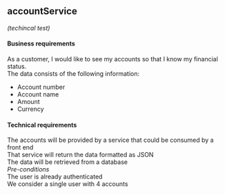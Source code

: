 ## accountService  

_(techincal test)_

#### Business requirements
As a customer, I would like to see my accounts so that I know my financial status.  
The data consists of the following information:  
- Account number
- Account name
- Amount
- Currency

#### Technical requirements  
The accounts will be provided by a service that could be consumed by a front end  
That service will return the data formatted as JSON  
The data will be retrieved from a database  
_Pre-conditions_   
The user is already authenticated  
We consider a single user with 4 accounts  